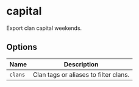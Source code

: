 # capital

Export clan capital weekends.

## Options

| Name    | Description                           |
| ------- | ------------------------------------- |
| `clans` | Clan tags or aliases to filter clans. |

